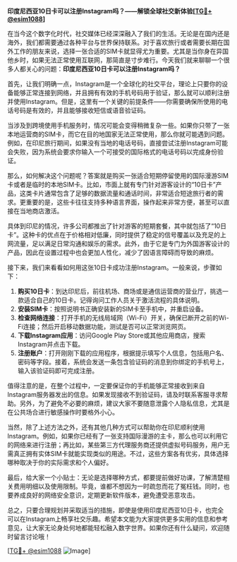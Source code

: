**印度尼西亚10日卡可以注册Instagram吗？——解锁全球社交新体验[[TG💪+ @esim1088](https://t.me/s/esim1088)]**

在当今这个数字化时代，社交媒体已经深深融入了我们的生活。无论是在国内还是海外，我们都需要通过各种平台与世界保持联系。对于喜欢旅行或者需要长期在国外工作的朋友来说，选择一张合适的SIM卡就显得尤为重要。尤其是当你身在异国他乡时，如果无法正常使用互联网，那简直是寸步难行。今天我们就来聊聊一个很多人都关心的问题：**印度尼西亚10日卡可以注册Instagram吗？**

首先，让我们明确一点，Instagram是一个全球化的社交平台，理论上只要你的设备能够正常连接到网络，并且拥有有效的手机号码用于验证，那么就可以顺利注册并使用Instagram。但是，这里有一个关键的前提条件——你需要确保所使用的电话号码是有效的，并且能够接收短信或语音验证码。

当涉及到跨境使用手机服务时，情况可能会变得稍微复杂一些。如果你只带了一张本地运营商的SIM卡，而它在目的地国家无法正常使用，那么你就可能遇到问题。例如，在印尼旅行期间，如果没有当地的电话号码，直接尝试注册Instagram可能会失败，因为系统会要求你输入一个可接受的国际格式的电话号码以完成身份验证。

那么，如何解决这个问题呢？答案就是购买一张适合短期停留使用的国际漫游SIM卡或者是临时的本地SIM卡。比如，市面上就有专门针对游客设计的“10日卡”产品，这类卡片通常包含了足够的数据流量和通话时间，非常适合短途旅行者的需求。更重要的是，这些卡往往支持多种语言界面，操作起来非常方便，甚至可以直接在当地商店激活。

具体到印尼的情况，许多公司都推出了针对游客的短期套餐，其中就包括了“10日卡”。这种卡的优点在于价格相对低廉，同时提供了稳定的信号覆盖以及充足的上网流量，足以满足日常沟通和娱乐的需求。此外，由于它是专门为外国游客设计的产品，因此在设置过程中也会更加人性化，减少了因语言障碍而导致的麻烦。

接下来，我们来看看如何用这张10日卡成功注册Instagram。一般来说，步骤如下：

1. **购买10日卡**：到达印尼后，前往机场、商场或是通信运营商的营业厅，挑选一款适合自己的10日卡。记得询问工作人员关于激活流程的具体说明。
2. **安装SIM卡**：按照说明书正确安装新的SIM卡至手机中，并重启设备。
3. **检查网络连接**：打开手机的无线局域网（Wi-Fi）开关，确保已断开之前的Wi-Fi连接；然后开启移动数据功能，测试是否可以正常浏览网页。
4. **下载Instagram应用**：访问Google Play Store或其他应用商店，搜索Instagram并点击下载。
5. **注册账户**：打开刚刚下载的应用程序，根据提示填写个人信息，包括用户名、密码等字段。接着，系统会发送一条包含验证码的消息到你绑定的手机号上，输入该验证码即可完成注册。

值得注意的是，在整个过程中，一定要保证你的手机能够正常接收到来自Instagram服务器发出的信息。如果发现接收不到验证码，请及时联系客服寻求帮助。另外，为了避免不必要的麻烦，建议大家不要随意泄露个人隐私信息，尤其是在公共场合进行敏感操作时要格外小心。

当然，除了上述方法之外，还有其他几种方式可以帮助你在印尼顺利使用Instagram。例如，如果你已经有了一张支持国际漫游的主卡，那么也可以利用它的网络来进行注册；再比如，某些第三方代理服务商还提供虚拟号码服务，用户无需真正拥有实体SIM卡就能实现类似的用途。不过，这些方案各有优劣，具体选择哪种取决于你的实际需求和个人偏好。

最后，给大家一个小贴士：无论是选择哪种方式，都要提前做好功课，了解清楚相关费用明细以及使用限制。毕竟，谁都不想因为一时疏忽而花了冤枉钱。同时，也要养成良好的网络安全意识，定期更新软件版本，避免遭受恶意攻击。

总之，只要合理规划并采取适当的措施，即使是使用印度尼西亚10日卡，也完全可以在Instagram上畅享社交乐趣。希望本文能为大家提供更多实用的信息和参考意见，让大家无论身处何地都能轻松融入数字世界。如果你还有什么疑问，欢迎随时留言讨论哦！

[[TG💪+ @esim1088](https://t.me/s/esim1088) ![Image](https://i.postimg.cc/4NQfJmqS/Snipaste-2025-05-13-00-14-12.png)]